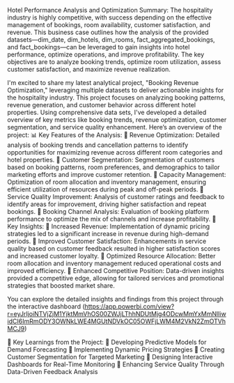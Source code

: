 Hotel Performance Analysis and Optimization
Summary:
The hospitality industry is highly competitive, with success depending on the effective management of bookings, room availability, customer satisfaction, and revenue. 
This business case outlines how the analysis of the provided datasets—dim_date, dim_hotels, dim_rooms, fact_aggregated_bookings, and fact_bookings—can be leveraged to gain insights into hotel performance, optimize operations, and improve profitability. 
The key objectives are to analyze booking trends, optimize room utilization, assess customer satisfaction, and maximize revenue realization.

I'm excited to share my latest analytical project, "Booking Revenue Optimization," leveraging multiple datasets to deliver actionable insights for the hospitality industry.
This project focuses on analyzing booking patterns, revenue generation, and customer behavior across different hotel properties. Using comprehensive data sets, I've developed a detailed overview of key metrics like booking trends, revenue optimization, customer segmentation, and service quality enhancement.
Here’s an overview of the project:
📊 Key Features of the Analysis:
🔹 Revenue Optimization: Detailed analysis of booking trends and cancellation patterns to identify opportunities for maximizing revenue across different room categories and hotel properties.
🔹 Customer Segmentation: Segmentation of customers based on booking patterns, room preferences, and demographics to tailor marketing efforts and improve customer retention.
🔹 Capacity Management: Optimization of room allocation and inventory management, ensuring efficient utilization of resources during peak and off-peak periods.
🔹 Service Quality Improvement: Analysis of customer ratings and feedback to identify areas for improvement, driving higher satisfaction and repeat bookings.
🔹 Booking Channel Analysis: Evaluation of booking platform performance to optimize the mix of channels and increase profitability.
🎯 Key Insights:
🔹 Increased Revenue: Implementation of dynamic pricing strategies led to a significant increase in revenue during high-demand periods.
🔹 Improved Customer Satisfaction: Enhancements in service quality based on customer feedback resulted in higher satisfaction scores and increased customer loyalty.
🔹 Optimized Resource Allocation: Better room allocation and inventory management reduced operational costs and improved efficiency.
🔹 Enhanced Competitive Position: Data-driven insights provided a competitive edge, allowing for tailored services and promotional strategies that boosted market share.

You can explore the detailed insights and findings from this project through the interactive dashboard 
(https://app.powerbi.com/view?r=eyJrIjoiNTVjZjM1YjktMmVhOS00ZWJjLThhNDUtMjg4ODcwMmYxMmNlIiwidCI6ImRmODY3OWNkLWE4MGUtNDVkOC05OWFjLWM4M2VkN2ZmOTVhMCJ9)

📌 Key Learnings from the Project:
🔹 Developing Predictive Models for Demand Forecasting
🔹 Implementing Dynamic Pricing Strategies 
🔹 Creating Customer Segmentation for Targeted Marketing
🔹 Designing Interactive Dashboards for Real-Time Monitoring 
🔹 Enhancing Service Quality Through Data-Driven Feedback Analysis
